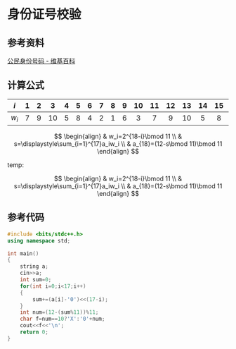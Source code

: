 # 身份证号校验

## 参考资料

[公民身份号码 - 维基百科](https://zh.wikipedia.org/wiki/公民身份号码)

## 计算公式

| $i$  | $1$  | $2$  | $3$  | $4$  | $5$  | $6$  | $7$  | $8$  | $9$  | $10$ | $11$ | $12$ | $13$ | $14$ | $15$ | $16$ | $17$ | $18$ |
| :--: | :--: | :--: | :--: | :--: | :--: | :--: | :--: | :--: | :--: | :--: | :--: | :--: | :--: | :--: | :--: | :--: | :--: | :--: |
| $w_i$ | $7$  | $9$  | $10$ | $5$  | $8$  | $4$  | $2$  | $1$  | $6$  | $3$  | $7$  | $9$  | $10$ | $5$  | $8$  | $4$  | $2$  | $1$  |

$$
\begin{align}
  & w_i=2^{18-i}\bmod 11 \\
  & s=\displaystyle\sum_{i=1}^{17}a_iw_i \\
  & a_{18}=(12-s\bmod 11)\bmod 11
\end{align}
$$

temp:

$$
\begin{align}
  & w_i=2^{18-i}\bmod 11 \\
  & s=\displaystyle\sum_{i=1}^{17}a_iw_i \\
  & a_{18}=(12-s\bmod 11)\bmod 11
\end{align}
$$

## 参考代码

```cpp
#include <bits/stdc++.h>
using namespace std;

int main()
{
	string a;
	cin>>a;
	int sum=0;
	for(int i=0;i<17;i++)
	{
		sum+=(a[i]-'0')<<(17-i);
	}
	int num=(12-(sum%11))%11;
	char f=num==10?'X':'0'+num;
	cout<<f<<'\n';
	return 0;
}
```
